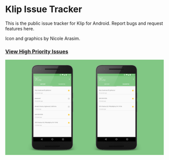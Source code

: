 # Klip Issue Tracker

This is the public issue tracker for Klip for Android. Report bugs and request features here.

Icon and graphics by Nicole Arasim.

### [View High Priority Issues](https://github.com/rpetersen29/klip-issue-tracker/issues?utf8=%E2%9C%93&q=is%3Aopen+is%3Aissue+label%3A%22high+priority%22+)

![Screenshots](https://raw.githubusercontent.com/rpetersen29/klip-issue-tracker/master/assets/klip_github_graphic.png)

<!-- <a href="https://play.google.com/store/apps/">
  <img alt="Get it on Google Play"
       src="https://developer.android.com/images/brand/en_generic_rgb_wo_60.png" />
</a> -->